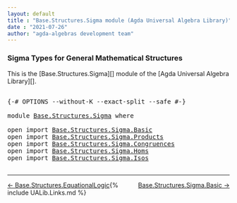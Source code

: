 ```yaml
---
layout: default
title : "Base.Structures.Sigma module (Agda Universal Algebra Library)"
date : "2021-07-26"
author: "agda-algebras development team"
---
```


### <a id="sigma-types-for-general-mathematical-structures">Sigma Types for General Mathematical Structures</a>

This is the [Base.Structures.Sigma][] module of the [Agda Universal Algebra Library][].

<pre class="Agda">

<a id="375" class="Symbol">{-#</a> <a id="379" class="Keyword">OPTIONS</a> <a id="387" class="Pragma">--without-K</a> <a id="399" class="Pragma">--exact-split</a> <a id="413" class="Pragma">--safe</a> <a id="420" class="Symbol">#-}</a>

<a id="425" class="Keyword">module</a> <a id="432" href="Base.Structures.Sigma.html" class="Module">Base.Structures.Sigma</a> <a id="454" class="Keyword">where</a>

<a id="461" class="Keyword">open</a> <a id="466" class="Keyword">import</a> <a id="473" href="Base.Structures.Sigma.Basic.html" class="Module">Base.Structures.Sigma.Basic</a>
<a id="501" class="Keyword">open</a> <a id="506" class="Keyword">import</a> <a id="513" href="Base.Structures.Sigma.Products.html" class="Module">Base.Structures.Sigma.Products</a>
<a id="544" class="Keyword">open</a> <a id="549" class="Keyword">import</a> <a id="556" href="Base.Structures.Sigma.Congruences.html" class="Module">Base.Structures.Sigma.Congruences</a>
<a id="590" class="Keyword">open</a> <a id="595" class="Keyword">import</a> <a id="602" href="Base.Structures.Sigma.Homs.html" class="Module">Base.Structures.Sigma.Homs</a>
<a id="629" class="Keyword">open</a> <a id="634" class="Keyword">import</a> <a id="641" href="Base.Structures.Sigma.Isos.html" class="Module">Base.Structures.Sigma.Isos</a>

</pre>

--------------------------------

<span style="float:left;">[← Base.Structures.EquationalLogic](Base.Structures.EquationalLogic.html)</span>
<span style="float:right;">[Base.Structures.Sigma.Basic →](Base.Structures.Sigma.Basic.html)</span>

{% include UALib.Links.md %}
